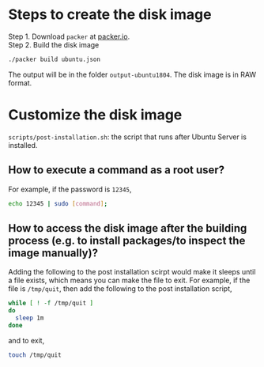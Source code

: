 # Steps to create the disk image  
Step 1. Download `packer` at [packer.io](https://www.packer.io/downloads.html).  
Step 2. Build the disk image  
```bash
./packer build ubuntu.json
```
The output will be in the folder `output-ubuntu1804`. The disk image is in RAW format.  
# Customize the disk image
`scripts/post-installation.sh`: the script that runs after Ubuntu Server is installed.
## How to execute a command as a root user?
For example, if the password is `12345`,
```bash
echo 12345 | sudo [command];
```
## How to access the disk image after the building process (e.g. to install packages/to inspect the image manually)?
Adding the following to the post installation scirpt would make it sleeps until a file exists, which means you can make the file to exit. For example, if the file is `/tmp/quit`, then add the following to the post installation script,
```bash
while [ ! -f /tmp/quit ]
do
  sleep 1m
done
```
and to exit,
```bash
touch /tmp/quit
```

